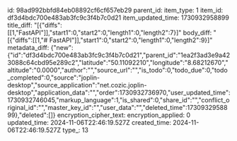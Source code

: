 id: 98ad992bbfd84eb08892cf6cf657eb29
parent_id: 
item_type: 1
item_id: df3d4bdc700e483ab3fc9c3f4b7c0d21
item_updated_time: 1730932958899
title_diff: "[{\"diffs\":[[1,\"FastAPI\"]],\"start1\":0,\"start2\":0,\"length1\":0,\"length2\":7}]"
body_diff: "[{\"diffs\":[[1,\"# FastAPI\"]],\"start1\":0,\"start2\":0,\"length1\":0,\"length2\":9}]"
metadata_diff: {"new":{"id":"df3d4bdc700e483ab3fc9c3f4b7c0d21","parent_id":"1ea2f3ad3e9a423088c64cbd95e289c2","latitude":"50.11092210","longitude":"8.68212670","altitude":"0.0000","author":"","source_url":"","is_todo":0,"todo_due":0,"todo_completed":0,"source":"joplin-desktop","source_application":"net.cozic.joplin-desktop","application_data":"","order":1730932736970,"user_updated_time":1730932746045,"markup_language":1,"is_shared":0,"share_id":"","conflict_original_id":"","master_key_id":"","user_data":"","deleted_time":1730932958899},"deleted":[]}
encryption_cipher_text: 
encryption_applied: 0
updated_time: 2024-11-06T22:46:19.527Z
created_time: 2024-11-06T22:46:19.527Z
type_: 13